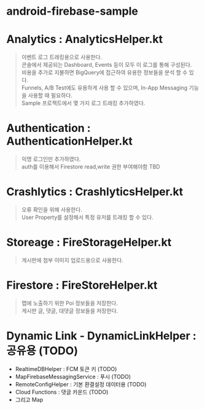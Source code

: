 android-firebase-sample
=========
# Analytics : AnalyticsHelper.kt
> 이벤트 로그 트래킹용으로 사용한다.   
> 콘솔에서 제공되는 Dashboard, Events 등이 모두 이 로그를 통해 구성된다.   
> 비용을 추가로 지불하면 BigQuery에 접근하여 유용한 정보들을 분석 할 수 있다.   
> Funnels, A/B Test에도 유용하게 사용 할 수 있으며, In-App Messaging 기능을 사용할 때 필요하다.   
> Sample 프로젝트에서 몇 가지 로그 트래킹 추가하였다.   

# Authentication : AuthenticationHelper.kt
> 익명 로그인만 추가하였다.   
> auth를 이용해서 Firestore read,write 권한 부여해야함 TBD   

# Crashlytics : CrashlyticsHelper.kt
> 오류 확인을 위해 사용한다.   
> User Property를 설정해서 특정 유저를 트래킹 할 수 있다.   

# Storeage : FireStorageHelper.kt
> 게시판에 첨부 이미지 업로드용으로 사용한다.   

# Firestore : FireStoreHelper.kt
> 맵에 노출하기 위한 Poi 정보들을 저장한다.   
> 게시판 글, 댓글, 대댓글 정보들을 저장한다.   

# Dynamic Link - DynamicLinkHelper : 공유용 (TODO)


+ RealtimeDBHelper : FCM 토큰 키 (TODO)
+ MapFirebaseMessagingService : 푸시 (TODO)
+ RemoteConfigHelper : 기본 환결설정 데이터용 (TODO)
+ Cloud Functions : 댓글 카운드 (TODO)
+ 그리고 Map
